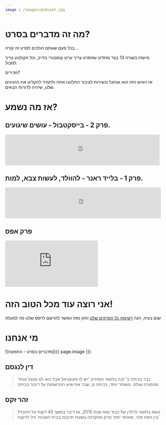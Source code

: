 ```yaml
---
image : /images/podcast.jpg
---
```


# מה זה מדברים בסרט?
בכל פעם שאתם הולכים לסרט זה קורה...

מישהו בשורה 13 בצד מחליט שהסרט צריך ערוץ קומנטרי בלייב, וכל הקולנוע צריך לסבול.

מכירים?

אז האיש הזה הוא אנחנו! וכשירות לציבור החלטנו אחת ולתמיד להקליט את ההגיגים שלנו, שיהיה לדורות הבאים.

# אז מה נשמע?
##  פרק 2 - בייסקטבול - עושים שיגועים.
<div>
<iframe width="500" height="100" scrolling="no" frameborder="no" src="https://podswell.com/demoplayer/podswell/sha/b979b57cc9d86b45b347641e2536b6b9b05ef9d3.mp3?name=movietalker"></iframe>
</div>

##  פרק 1 - בלייד ראנר - להוולד, לעשות צבא, למות.
<div>
<iframe width="100%" height="100" scrolling="no" frameborder="no" src="https://podswell.com/demoplayer/podswell/sha/b979b57cc9d86b45b347641e2536b6b9b05ef9d3.mp3?name=movietalker"></iframe>
</div>

## פרק אפס
<div>
<iframe  src="https://podswell.com/demoplayer/podswell/sha/5a0c93fca21c4212aa598c73d6eb249bd36c3e75.mp3?name=movietalker" frameborder="0" ></iframe>
</div>

# אני רוצה עוד מכל הטוב הזה!
שום בעיה, הנה [רשימת כל הפרקים שלנו](/episodes) וחוץ מזה אפשר להרשם לרסס שלנו פה למעלה

#  מי אנחנו
![מדברים בסרט - התמונה]({{ page.image }})
## דין לנגסם
> כבר בכיתה ב' זכה בתואר המחייב 'יש לו פוטנציאל אבל הוא לא מנצל אותו' מהמורה שולה.
> מאוחר יותר, בכיתה ט, שבר את שיא ההרשמות על דיבור בכיתה

## זהר זקס
> נושא בתואר לרלרן של כבוד מאז שנת 2015, אז דיבר במשך 45 דקות על ההבדל בין תפוז סיני.
> מאוחר יותר נזרק מהקרנה בשעת תרבות בבית האבות 'גיל לזיקנה'


